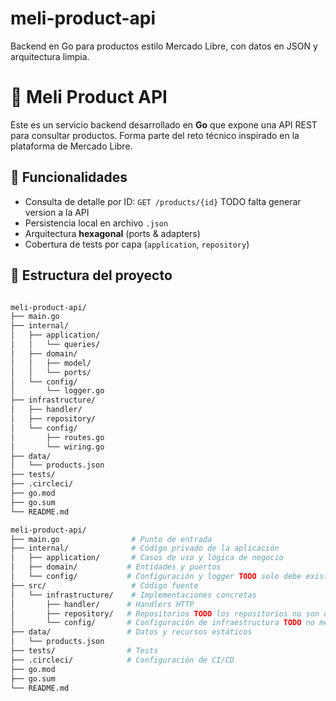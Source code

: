 # meli-product-api
Backend en Go para productos estilo Mercado Libre, con datos en JSON y arquitectura limpia.
# 🛒 Meli Product API

Este es un servicio backend desarrollado en **Go** que expone una API REST para consultar productos. Forma parte del reto técnico inspirado en la plataforma de Mercado Libre.

## 🚀 Funcionalidades

- Consulta de detalle por ID: `GET /products/{id}` TODO falta generar version a la API
- Persistencia local en archivo `.json`
- Arquitectura **hexagonal** (ports & adapters)
- Cobertura de tests por capa (`application`, `repository`)

## 🧱 Estructura del proyecto

```bash

meli-product-api/
├── main.go
├── internal/
│   ├── application/
│   │   └── queries/
│   ├── domain/
│   │   ├── model/
│   │   └── ports/
│   └── config/
│       └── logger.go
├── infrastructure/
│   ├── handler/
│   ├── repository/
│   └── config/
│       ├── routes.go
│       └── wiring.go
├── data/
│   └── products.json
├── tests/
├── .circleci/
├── go.mod
├── go.sum
└── README.md

meli-product-api/
├── main.go                # Punto de entrada
├── internal/              # Código privado de la aplicación
│   ├── application/       # Casos de uso y lógica de negocio
│   ├── domain/           # Entidades y puertos
│   └── config/           # Configuración y logger TODO solo debe existir un punto de cableado
├── src/                   # Código fuente
│   └── infrastructure/    # Implementaciones concretas
│       ├── handler/      # Handlers HTTP
│       ├── repository/   # Repositorios TODO los repositorios no son de la misma capa que los handlers
│       └── config/       # Configuración de infraestructura TODO no me suena que este dentro de infra
├── data/                 # Datos y recursos estáticos
│   └── products.json
├── tests/                # Tests
├── .circleci/            # Configuración de CI/CD
├── go.mod
├── go.sum
└── README.md
